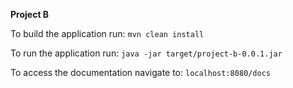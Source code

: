 **Project B**

To build the application run:
`mvn clean install`

To run the application run:
`java -jar target/project-b-0.0.1.jar`

To access the documentation navigate to:
`localhost:8080/docs`